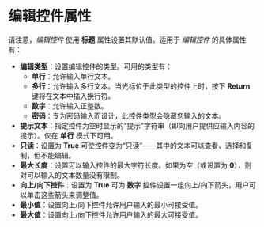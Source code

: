 # 编辑控件属性

请注意，*编辑控件* 使用 **标题** 属性设置其默认值。适用于 *编辑控件* 的具体属性有：

- **编辑类型**：设置编辑控件的类型。可用的类型有：
  - **单行**：允许输入单行文本。
  - **多行**：允许输入多行文本。当光标位于此类型的控件上时，按下 **Return** 键将在文本中插入换行符。
  - **数字**：允许输入正整数。
  - **密码**：专为密码输入而设计，此控件类型会隐藏您输入的文本。
- **提示文本**：指定控件为空时显示的“提示”字符串（即向用户提供应输入内容的提示）。仅在 **单行** 模式下可用。
- **只读**：设置为 **True** 可使控件变为“只读”——其中的文本可以查看、选择和复制，但不能编辑。
- **最大长度**：设置可以输入控件的最大字符长度。如果为空（或设置为 **0**），则对可以输入的文本数量没有限制。
- **向上/向下控件**：设置为 **True** 可为 **数字** 控件设置一组向上/向下箭头，用户可以单击这些箭头来调整值。
- **最小值**：设置向上/向下控件允许用户输入的最小可接受值。
- **最大值**：设置向上/向下控件允许用户输入的最大可接受值。